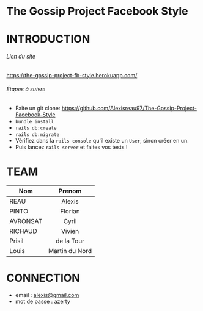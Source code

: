 # The Gossip Project Facebook Style

# INTRODUCTION

###### Lien du site

https://the-gossip-project-fb-style.herokuapp.com/

###### Étapes à suivre

* Faite un git clone: https://github.com/Alexisreau97/The-Gossip-Project-Facebook-Style
* `bundle install`
* `rails db:create`
* `rails db:migrate`
* Vérifiez dans la `rails console` qu'il existe un `User`, sinon créer en un.
* Puis lancez `rails server` et faites vos tests !

# TEAM

| Nom      | Prenom        |
| -------- |:-------------:|
| REAU     | Alexis        |
| PINTO    | Florian       |
| AVRONSAT | Cyril         |
| RICHAUD  | Vivien        |
| Prisil   |de la Tour     |
| Louis    | Martin du Nord|

# CONNECTION

* email : alexis@gmail.com
* mot de passe : azerty
